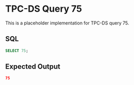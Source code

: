 # TPC-DS Query 75

This is a placeholder implementation for TPC-DS query 75.

## SQL
```sql
SELECT 75;
```

## Expected Output
```json
75
```
